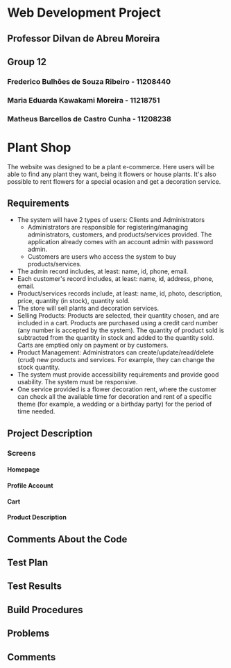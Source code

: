 # Web Development Project 
## Professor Dilvan de Abreu Moreira

## Group 12
### Frederico Bulhões de Souza Ribeiro - 11208440 
### Maria Eduarda Kawakami Moreira - 11218751
### Matheus Barcellos de Castro Cunha - 11208238

# Plant Shop
The website was designed to be a plant e-commerce. Here users will be able to find any plant they want, being it flowers or house plants. It's also possible to rent flowers for a special ocasion and get a decoration service. 
## Requirements
* The system will have 2 types of users: Clients and Administrators
  * Administrators are responsible for registering/managing administrators, customers, and products/services provided. The application already comes with an account admin with password admin.
  * Customers are users who access the system to buy products/services.
* The admin record includes, at least: name, id, phone, email.
* Each customer's record includes, at least: name, id, address, phone, email.
* Product/services records include, at least: name, id, photo, description, price, quantity (in stock), quantity sold.
* The store will sell plants and decoration services.
* Selling Products: Products are selected, their quantity chosen, and are included in a cart. Products are purchased using a credit card number (any number is accepted by the system). The quantity of product sold is subtracted from the quantity in stock and added to the quantity sold. Carts are emptied only on payment or by customers.
* Product Management: Administrators can create/update/read/delete (crud) new products and services. For example, they can change the stock quantity.
* The system must provide accessibility requirements and provide good usability. The system must be responsive.
* One service provided is a flower decoration rent, where the customer can check all the available time for decoration and rent of a specific theme (for example, a wedding or a birthday party) for the period of time needed.  

## Project Description
### Screens
#### Homepage


#### Profile Account

#### Cart

#### Product Description

## Comments About the Code

## Test Plan

## Test Results

## Build Procedures

## Problems

## Comments